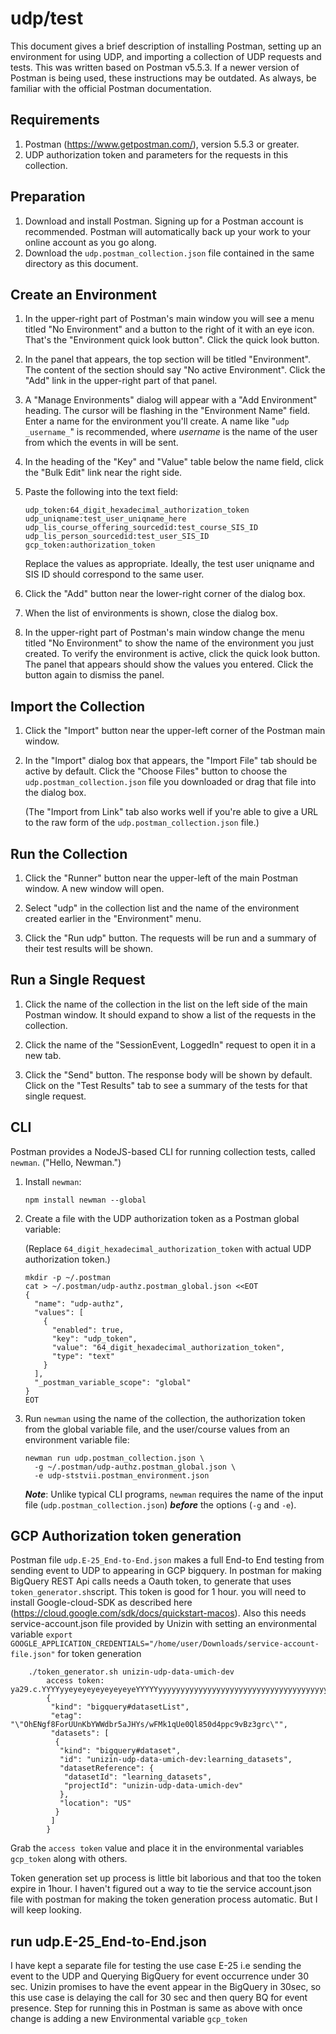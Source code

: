 # udp/test

This document gives a brief description of installing Postman, setting
up an environment for using UDP, and importing a collection of UDP
requests and tests.  This was written based on Postman v5.5.3.  If a
newer version of Postman is being used, these instructions may be
outdated.  As always, be familiar with the official Postman documentation. 

## Requirements
1. Postman (https://www.getpostman.com/), version 5.5.3 or greater.
1. UDP authorization token and parameters for the requests in this collection.

## Preparation
1. Download and install Postman.  Signing up for a Postman account is
recommended. Postman will automatically back up your work to your online
account as you go along.
1. Download the `udp.postman_collection.json` file contained in the same
directory as this document.

## Create an Environment
1. In the upper-right part of Postman's main window you will see a menu titled
"No Environment" and a button to the right of it with an eye icon.  That's the
"Environment quick look button".  Click the quick look button.

1. In the panel that appears, the top section will be titled "Environment".
The content of the section should say "No active Environment".  Click the
"Add" link in the upper-right part of that panel.

1. A "Manage Environments" dialog will appear with a "Add Environment"
heading.  The cursor will be flashing in the "Environment Name" field.
Enter a name for the environment you'll create.  A name like
"`udp _username_`" is recommended, where _username_ is the name of the
user from which the events in will be sent.

1. In the heading of the "Key" and "Value" table below the name field, click
the "Bulk Edit" link near the right side.

1. Paste the following into the text field:

    ```text
    udp_token:64_digit_hexadecimal_authorization_token
    udp_uniqname:test_user_uniqname_here
    udp_lis_course_offering_sourcedid:test_course_SIS_ID
    udp_lis_person_sourcedid:test_user_SIS_ID
    gcp_token:authorization_token
    ```
    
    Replace the values as appropriate.  Ideally, the test user uniqname
    and SIS ID should correspond to the same user.
    
1. Click the "Add" button near the lower-right corner of the dialog box. 

1. When the list of environments is shown, close the dialog box.

1. In the upper-right part of Postman's main window change the menu titled
"No Environment" to show the name of the environment you just created.  To
verify the environment is active, click the quick look button.  The panel
that appears should show the values you entered.  Click the button again to
dismiss the panel.

## Import the Collection
1. Click the "Import" button near the upper-left corner of the Postman main
window.

1. In the "Import" dialog box that appears, the "Import File" tab should be
active by default.  Click the "Choose Files" button to choose the
`udp.postman_collection.json` file you downloaded or drag that file into the
dialog box.

    (The "Import from Link" tab also works well if you're able to give a
    URL to the raw form of the `udp.postman_collection.json` file.)
    
## Run the Collection
1. Click the "Runner" button near the upper-left of the main Postman window.
A new window will open.

1. Select "udp" in the collection list and the name of the environment
created earlier in the "Environment" menu.

1. Click the "Run udp" button.  The requests will be run and a summary of
their test results will be shown. 

## Run a Single Request
1. Click the name of the collection in the list on the left side of the main
Postman window.  It should expand to show a list of the requests in the
collection.

1. Click the name of the "SessionEvent, LoggedIn" request to open it in a
new tab. 

1. Click the "Send" button.  The response body will be shown by default.
Click on the "Test Results" tab to see a summary of the tests for that
single request.

## CLI

Postman provides a NodeJS-based CLI for running collection tests, called
`newman`.  ("Hello, Newman.")

1. Install `newman`:

    ```
    npm install newman --global
    ```

1. Create a file with the UDP authorization token as a Postman global
variable:

    (Replace `64_digit_hexadecimal_authorization_token` with actual UDP
    authorization token.)

    ```
    mkdir -p ~/.postman
    cat > ~/.postman/udp-authz.postman_global.json <<EOT
    {
      "name": "udp-authz",
      "values": [
        {
          "enabled": true,
          "key": "udp_token",
          "value": "64_digit_hexadecimal_authorization_token",
          "type": "text"
        }
      ],
      "_postman_variable_scope": "global"
    }
    EOT
    ```
    
1. Run `newman` using the name of the collection, the authorization token
from the global variable file, and the user/course values from an
environment variable file:    

    ```text
    newman run udp.postman_collection.json \
      -g ~/.postman/udp-authz.postman_global.json \
      -e udp-ststvii.postman_environment.json
    ```
    
    **_Note_**:  Unlike typical CLI programs, `newman` requires the name
    of the input file (`udp.postman_collection.json`) **_before_** the
    options (`-g` and `-e`).
    
## GCP Authorization token generation
Postman file `udp.E-25_End-to-End.json` makes a full End-to End testing from sending event to UDP to appearing in GCP bigquery. 
In postman for making BigQuery REST Api calls needs a Oauth token, to generate that uses `token_generator.sh`script. This token is 
good for 1 hour. you will need to install Google-cloud-SDK as described here (https://cloud.google.com/sdk/docs/quickstart-macos).
Also this needs service-account.json file provided by Unizin with setting 
an environmental variable `export GOOGLE_APPLICATION_CREDENTIALS="/home/user/Downloads/service-account-file.json"` for token generation
   
        ./token_generator.sh unizin-udp-data-umich-dev
            access token: ya29.c.YYYYyyeyeyeyeyeyeyeyeYYYYYyyyyyyyyyyyyyyyyyyyyyyyyyyyyyyyyyyyyyyyyyyyyyy
            {
             "kind": "bigquery#datasetList",
             "etag": "\"OhENgf8ForUUnKbYWWdbr5aJHYs/wFMk1qUe0Ql850d4ppc9vBz3grc\"",
             "datasets": [
              {
               "kind": "bigquery#dataset",
               "id": "unizin-udp-data-umich-dev:learning_datasets",
               "datasetReference": {
                "datasetId": "learning_datasets",
                "projectId": "unizin-udp-data-umich-dev"
               },
               "location": "US"
              }
             ]
            }
    
   

Grab the `access token` value and place it in the environmental variables `gcp_token` along with others.

Token generation set up process is little bit laborious and that too the token expire in 1hour. I haven't figured out a 
way to tie the service account.json file with postman for making the token generation process automatic. But I will keep looking.

## run udp.E-25_End-to-End.json
I have kept a separate file for testing the use case E-25 i.e sending the event to the UDP and Querying BigQuery for event occurrence under 30 sec.
Unizin promises to have the event appear in the BigQuery in 30sec, so this use case is delaying the call for 30 sec and then query BQ for event presence.
Step for running this in Postman is same as above with once change is adding a new Environmental variable `gcp_token`